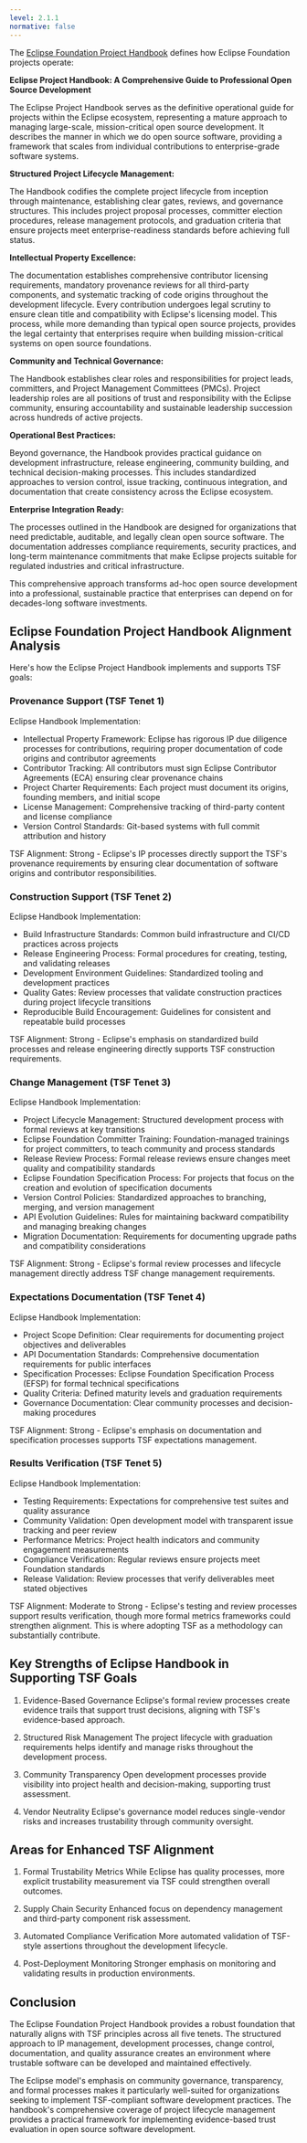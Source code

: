 ```yaml
---
level: 2.1.1
normative: false
---
```


The [Eclipse Foundation Project Handbook](https://www.eclipse.org/projects/handbook/) defines how Eclipse Foundation projects operate:

**Eclipse Project Handbook: A Comprehensive Guide to Professional Open Source Development**

The Eclipse Project Handbook serves as the definitive operational guide for projects within the Eclipse ecosystem, representing a mature approach to managing large-scale, mission-critical open source development. It describes the manner in which we do open source software, providing a framework that scales from individual contributions to enterprise-grade software systems.

**Structured Project Lifecycle Management:**

The Handbook codifies the complete project lifecycle from inception through maintenance, establishing clear gates, reviews, and governance structures. This includes project proposal processes, committer election procedures, release management protocols, and graduation criteria that ensure projects meet enterprise-readiness standards before achieving full status.

**Intellectual Property Excellence:**

The documentation establishes comprehensive contributor licensing requirements, mandatory provenance reviews for all third-party components, and systematic tracking of code origins throughout the development lifecycle. Every contribution undergoes legal scrutiny to ensure clean title and compatibility with Eclipse's licensing model. This process, while more demanding than typical open source projects, provides the legal certainty that enterprises require when building mission-critical systems on open source foundations.

**Community and Technical Governance:**

The Handbook establishes clear roles and responsibilities for project leads, committers, and Project Management Committees (PMCs). Project leadership roles are all positions of trust and responsibility with the Eclipse community, ensuring accountability and sustainable leadership succession across hundreds of active projects.

**Operational Best Practices:**

Beyond governance, the Handbook provides practical guidance on development infrastructure, release engineering, community building, and technical decision-making processes. This includes standardized approaches to version control, issue tracking, continuous integration, and documentation that create consistency across the Eclipse ecosystem.

**Enterprise Integration Ready:**

The processes outlined in the Handbook are designed for organizations that need predictable, auditable, and legally clean open source software. The documentation addresses compliance requirements, security practices, and long-term maintenance commitments that make Eclipse projects suitable for regulated industries and critical infrastructure.

This comprehensive approach transforms ad-hoc open source development into a professional, sustainable practice that enterprises can depend on for decades-long software investments.

## Eclipse Foundation Project Handbook Alignment Analysis

Here's how the Eclipse Project Handbook implements and supports TSF goals:

### Provenance Support (TSF Tenet 1)

Eclipse Handbook Implementation:

* Intellectual Property Framework: Eclipse has rigorous IP due diligence processes for contributions, requiring proper documentation of code origins and contributor agreements
* Contributor Tracking: All contributors must sign Eclipse Contributor Agreements (ECA) ensuring clear provenance chains
* Project Charter Requirements: Each project must document its origins, founding members, and initial scope
* License Management: Comprehensive tracking of third-party content and license compliance
* Version Control Standards: Git-based systems with full commit attribution and history

TSF Alignment: Strong - Eclipse's IP processes directly support the TSF's provenance requirements by ensuring clear documentation of software origins and contributor responsibilities.

### Construction Support (TSF Tenet 2)

Eclipse Handbook Implementation:

* Build Infrastructure Standards: Common build infrastructure and CI/CD practices across projects
* Release Engineering Process: Formal procedures for creating, testing, and validating releases
* Development Environment Guidelines: Standardized tooling and development practices
* Quality Gates: Review processes that validate construction practices during project lifecycle transitions
* Reproducible Build Encouragement: Guidelines for consistent and repeatable build processes

TSF Alignment: Strong - Eclipse's emphasis on standardized build processes and release engineering directly supports TSF construction requirements.

### Change Management (TSF Tenet 3)

Eclipse Handbook Implementation:

* Project Lifecycle Management: Structured development process with formal reviews at key transitions
* Eclipse Foundation Committer Training: Foundation-managed trainings for project committers, to teach community and process standards
* Release Review Process: Formal release reviews ensure changes meet quality and compatibility standards
* Eclipse Foundation Specification Process: For projects that focus on the creation and evolution of specification documents
* Version Control Policies: Standardized approaches to branching, merging, and version management
* API Evolution Guidelines: Rules for maintaining backward compatibility and managing breaking changes
* Migration Documentation: Requirements for documenting upgrade paths and compatibility considerations

TSF Alignment: Strong - Eclipse's formal review processes and lifecycle management directly address TSF change management requirements.

### Expectations Documentation (TSF Tenet 4)

Eclipse Handbook Implementation:

* Project Scope Definition: Clear requirements for documenting project objectives and deliverables
* API Documentation Standards: Comprehensive documentation requirements for public interfaces
* Specification Processes: Eclipse Foundation Specification Process (EFSP) for formal technical specifications
* Quality Criteria: Defined maturity levels and graduation requirements
* Governance Documentation: Clear community processes and decision-making procedures

TSF Alignment: Strong - Eclipse's emphasis on documentation and specification processes supports TSF expectations management.

### Results Verification (TSF Tenet 5)

Eclipse Handbook Implementation:

* Testing Requirements: Expectations for comprehensive test suites and quality assurance
* Community Validation: Open development model with transparent issue tracking and peer review
* Performance Metrics: Project health indicators and community engagement measurements
* Compliance Verification: Regular reviews ensure projects meet Foundation standards
* Release Validation: Review processes that verify deliverables meet stated objectives

TSF Alignment: Moderate to Strong - Eclipse's testing and review processes support results verification, though more formal metrics frameworks could strengthen alignment. This is where adopting TSF as a methodology can substantially contribute.

## Key Strengths of Eclipse Handbook in Supporting TSF Goals

1. Evidence-Based Governance
Eclipse's formal review processes create evidence trails that support trust decisions, aligning with TSF's evidence-based approach.

2. Structured Risk Management
The project lifecycle with graduation requirements helps identify and manage risks throughout the development process.

3. Community Transparency
Open development processes provide visibility into project health and decision-making, supporting trust assessment.

4. Vendor Neutrality
Eclipse's governance model reduces single-vendor risks and increases trustability through community oversight.

## Areas for Enhanced TSF Alignment

1. Formal Trustability Metrics
While Eclipse has quality processes, more explicit trustability measurement via TSF could strengthen overall outcomes.

1. Supply Chain Security
Enhanced focus on dependency management and third-party component risk assessment.

1. Automated Compliance Verification
More automated validation of TSF-style assertions throughout the development lifecycle.

1. Post-Deployment Monitoring
Stronger emphasis on monitoring and validating results in production environments.

## Conclusion

The Eclipse Foundation Project Handbook provides a robust foundation that naturally aligns with TSF principles across all five tenets. The structured approach to IP management, development processes, change control, documentation, and quality assurance creates an environment where trustable software can be developed and maintained effectively.

The Eclipse model's emphasis on community governance, transparency, and formal processes makes it particularly well-suited for organizations seeking to implement TSF-compliant software development practices. The handbook's comprehensive coverage of project lifecycle management provides a practical framework for implementing evidence-based trust evaluation in open source software development.
